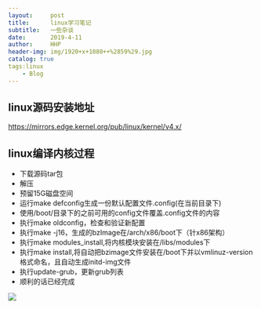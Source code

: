```yaml
---
layout:     post
title:      linux学习笔记
subtitle:   一些杂谈
date:       2019-4-11
author:     HHP
header-img: img/1920+x+1080++%2859%29.jpg
catalog: true
tags:linux
    - Blog
---
```


## linux源码安装地址

https://mirrors.edge.kernel.org/pub/linux/kernel/v4.x/



## linux编译内核过程

- 下载源码tar包
- 解压
- 预留15G磁盘空间
- 运行make defconfig生成一份默认配置文件.config(在当前目录下)
- 使用/boot/目录下的之前可用的config文件覆盖.config文件的内容
- 执行make oldconfig，检查和验证新配置
- 执行make -j16，生成的bzImage在/arch/x86/boot下（针x86架构）
- 执行make modules_install,将内核模块安装在/libs/modules下
- 执行make install,将自动把bzimage文件安装在/boot下并以vmlinuz-version格式命名，且自动生成initd-img文件
- 执行update-grub，更新grub列表
- 顺利的话已经完成





![](https://ws3.sinaimg.cn/large/005BYqpgly1g1z1fvk2csj30dw08paad.jpg)